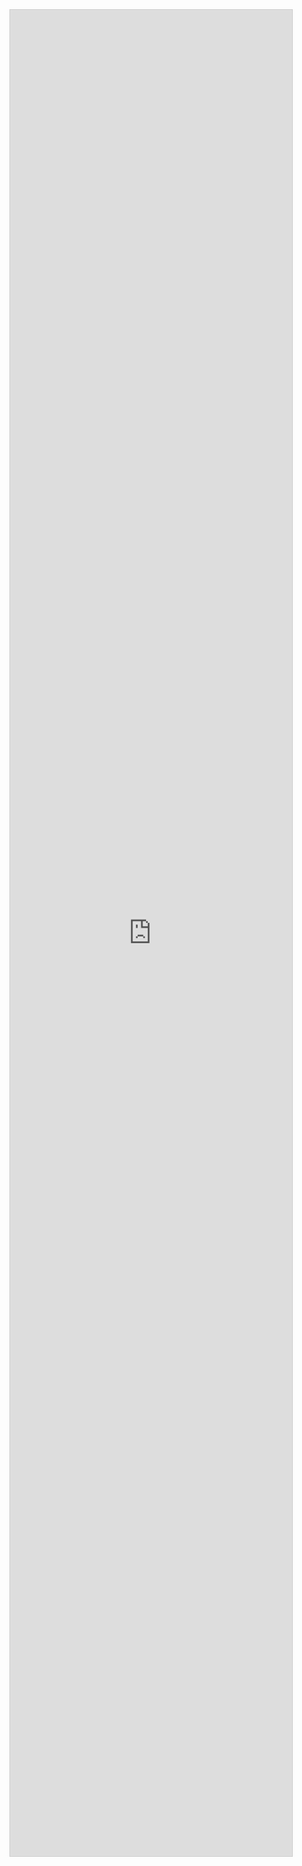 <script src="https://static.airtable.com/js/embed/embed_snippet_v1.js"></script><iframe class="airtable-embed airtable-dynamic-height" src="https://airtable.com/embed/shrxbUVKuOFxfyRsX?backgroundColor=purple" frameborder="0" onmousewheel="" width="100%" height="3290" style="background: transparent; border: 1px solid #ccc;"></iframe>
